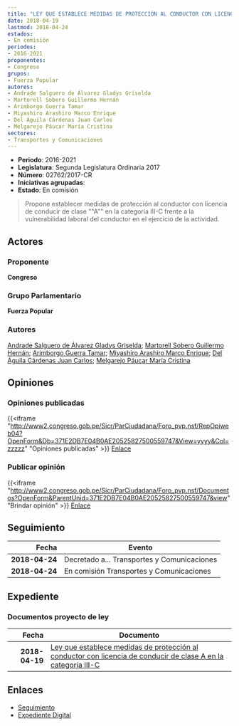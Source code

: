 ```yaml
---
title: "LEY QUE ESTABLECE MEDIDAS DE PROTECCIÓN AL CONDUCTOR CON LICENCIA DE CONDUCIR DE CLASE 'A' EN LA CATEGORIA III-C"
date: 2018-04-19
lastmod: 2018-04-24
estados:
- En comisión
periodos:
- 2016-2021
proponentes:
- Congreso
grupos:
- Fuerza Popular
autores:
- Andrade Salguero de Álvarez Gladys Griselda
- Martorell Sobero Guillermo Hernán
- Arimborgo Guerra Tamar
- Miyashiro Arashiro Marco Enrique
- Del Águila Cárdenas Juan Carlos
- Melgarejo Páucar María Cristina
sectores:
- Transportes y Comunicaciones
---
```

- **Periodo**: 2016-2021
- **Legislatura**: Segunda Legislatura Ordinaria 2017
- **Número**: 02762/2017-CR
- **Iniciativas agrupadas**: 
- **Estado**: En comisión

> Propone establecer medidas de protección al conductor con licencia de conducir de clase ""A"" en la categoría III-C frente a la vulnerabilidad laboral del conductor en el ejercicio de la actividad.


## Actores

### Proponente

**Congreso**

### Grupo Parlamentario

**Fuerza Popular**

### Autores

[Andrade Salguero de Álvarez Gladys Griselda](mailto:mailto:gandrade@congreso.gob.pe); [Martorell Sobero Guillermo Hernán](mailto:mailto:gmartorell@congreso.gob.pe); [Arimborgo Guerra Tamar](mailto:mailto:tarimborgo@congreso.gob.pe); [Miyashiro Arashiro Marco Enrique](mailto:mailto:mmiyashiro@congreso.gob.pe); [Del Águila Cárdenas Juan Carlos](mailto:mailto:jdelaguila@congreso.gob.pe); [Melgarejo Páucar María Cristina](mailto:mailto:mmelgarejo@congreso.gob.pe)

## Opiniones

### Opiniones publicadas

{{<iframe "http://www2.congreso.gob.pe/Sicr/ParCiudadana/Foro_pvp.nsf/RepOpiweb04?OpenForm&Db=371E2DB7E04B0AE20525827500559747&View=yyyy&Col=zzzzz" "Opiniones publicadas" >}}
[Enlace](http://www2.congreso.gob.pe/Sicr/ParCiudadana/Foro_pvp.nsf/RepOpiweb04?OpenForm&Db=371E2DB7E04B0AE20525827500559747&View=yyyy&Col=zzzzz)

### Publicar opinión

{{<iframe "http://www2.congreso.gob.pe/Sicr/ParCiudadana/Foro_pvp.nsf/Documentos?OpenForm&ParentUnid=371E2DB7E04B0AE20525827500559747&view" "Brindar opinión" >}}
[Enlace](http://www2.congreso.gob.pe/Sicr/ParCiudadana/Foro_pvp.nsf/Documentos?OpenForm&ParentUnid=371E2DB7E04B0AE20525827500559747&view)


## Seguimiento

| Fecha | Evento |
|------:|--------|
| **2018-04-24** | Decretado a... Transportes y Comunicaciones |
| **2018-04-24** | En comisión Transportes y Comunicaciones |

## Expediente

### Documentos proyecto de ley

| Fecha | Documento |
|------:|-----------|
| **2018-04-19** | [Ley que establece medidas de protección al conductor con licencia de conducir de clase A en la categoría III-C](http://www.leyes.congreso.gob.pe/Documentos/2016_2021/Proyectos_de_Ley_y_de_Resoluciones_Legislativas/PL0276220180419.pdf) |

## Enlaces

- [Seguimiento](http://www2.congreso.gob.pe/Sicr/TraDocEstProc/CLProLey2016.nsf/f7fff46988ca05b1052578e100829cc7/18d472407cc91fda05258275005fd748?OpenDocument)
- [Expediente Digital](http://www2.congreso.gob.pe/Sicr/TraDocEstProc/CLProLey2016.nsf/f7fff46988ca05b1052578e100829cc7/18d472407cc91fda05258275005fd748?OpenDocument&Click=05257FB7005EB655.eb71d0cf91d8294e05256cdf006b5706/$Body/0.1C6C)

